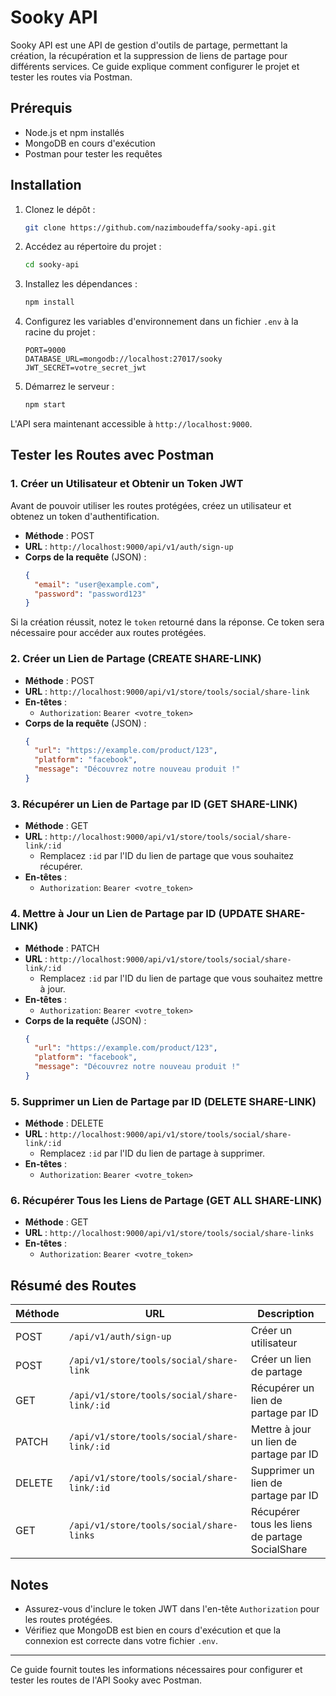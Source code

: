 
# Sooky API

Sooky API est une API de gestion d'outils de partage, permettant la création, la récupération et la suppression de liens de partage pour différents services. Ce guide explique comment configurer le projet et tester les routes via Postman.

## Prérequis

- Node.js et npm installés
- MongoDB en cours d'exécution
- Postman pour tester les requêtes

## Installation

1. Clonez le dépôt :

   ```bash
   git clone https://github.com/nazimboudeffa/sooky-api.git
   ```

2. Accédez au répertoire du projet :

   ```bash
   cd sooky-api
   ```

3. Installez les dépendances :

   ```bash
   npm install
   ```

4. Configurez les variables d'environnement dans un fichier `.env` à la racine du projet :

   ```
   PORT=9000
   DATABASE_URL=mongodb://localhost:27017/sooky
   JWT_SECRET=votre_secret_jwt
   ```

5. Démarrez le serveur :

   ```bash
   npm start
   ```

L'API sera maintenant accessible à `http://localhost:9000`.

## Tester les Routes avec Postman

### 1. Créer un Utilisateur et Obtenir un Token JWT

Avant de pouvoir utiliser les routes protégées, créez un utilisateur et obtenez un token d'authentification.

- **Méthode** : POST
- **URL** : `http://localhost:9000/api/v1/auth/sign-up`
- **Corps de la requête** (JSON) :
  ```json
  {
    "email": "user@example.com",
    "password": "password123"
  }
  ```

Si la création réussit, notez le `token` retourné dans la réponse. Ce token sera nécessaire pour accéder aux routes protégées.

### 2. Créer un Lien de Partage (CREATE SHARE-LINK)

- **Méthode** : POST
- **URL** : `http://localhost:9000/api/v1/store/tools/social/share-link`
- **En-têtes** :
  - `Authorization`: `Bearer <votre_token>`
- **Corps de la requête** (JSON) :
  ```json
  {
    "url": "https://example.com/product/123",
    "platform": "facebook",
    "message": "Découvrez notre nouveau produit !"
  }
  ```

### 3. Récupérer un Lien de Partage par ID (GET SHARE-LINK)

- **Méthode** : GET
- **URL** : `http://localhost:9000/api/v1/store/tools/social/share-link/:id`
  - Remplacez `:id` par l'ID du lien de partage que vous souhaitez récupérer.
- **En-têtes** :
  - `Authorization`: `Bearer <votre_token>`

### 4. Mettre à Jour un Lien de Partage par ID (UPDATE SHARE-LINK)

- **Méthode** : PATCH
- **URL** : `http://localhost:9000/api/v1/store/tools/social/share-link/:id`
  - Remplacez `:id` par l'ID du lien de partage que vous souhaitez mettre à jour.
- **En-têtes** :
  - `Authorization`: `Bearer <votre_token>`
- **Corps de la requête** (JSON) :
  ```json
  {
    "url": "https://example.com/product/123",
    "platform": "facebook",
    "message": "Découvrez notre nouveau produit !"
  }
  ```

### 5. Supprimer un Lien de Partage par ID (DELETE SHARE-LINK)

- **Méthode** : DELETE
- **URL** : `http://localhost:9000/api/v1/store/tools/social/share-link/:id`
  - Remplacez `:id` par l'ID du lien de partage à supprimer.
- **En-têtes** :
  - `Authorization`: `Bearer <votre_token>`

### 6. Récupérer Tous les Liens de Partage (GET ALL SHARE-LINK)

- **Méthode** : GET
- **URL** : `http://localhost:9000/api/v1/store/tools/social/share-links`
- **En-têtes** :
  - `Authorization`: `Bearer <votre_token>`

## Résumé des Routes

| Méthode | URL                                         | Description                                     |
|---------|---------------------------------------------|-------------------------------------------------|
| POST    | `/api/v1/auth/sign-up`                      | Créer un utilisateur                            |
| POST    | `/api/v1/store/tools/social/share-link`     | Créer un lien de partage                        |
| GET     | `/api/v1/store/tools/social/share-link/:id` | Récupérer un lien de partage par ID             |
| PATCH   | `/api/v1/store/tools/social/share-link/:id` | Mettre à jour un lien de partage par ID         |
| DELETE  | `/api/v1/store/tools/social/share-link/:id` | Supprimer un lien de partage par ID             |
| GET     | `/api/v1/store/tools/social/share-links`    | Récupérer tous les liens de partage SocialShare |

## Notes

- Assurez-vous d'inclure le token JWT dans l'en-tête `Authorization` pour les routes protégées.
- Vérifiez que MongoDB est bien en cours d'exécution et que la connexion est correcte dans votre fichier `.env`.

---

Ce guide fournit toutes les informations nécessaires pour configurer et tester les routes de l'API Sooky avec Postman.